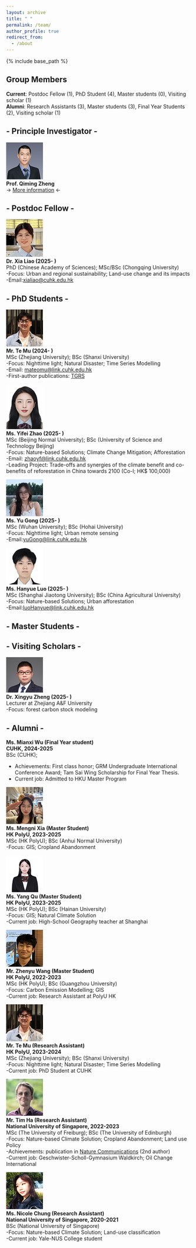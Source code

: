 ```yaml
---
layout: archive
title: " "
permalink: /team/
author_profile: true
redirect_from:
  - /about
---
```

 
{% include base_path %}

## Group Members
**Current**: Postdoc Fellow (1), PhD Student (4), Master students (0), Visiting scholar (1)   
**Alumni**: Research Assistants (3), Master students (3), Final Year Students (2), Visiting scholar (1)   

## - Principle Investigator - 
![](qiming3.png)  
**Prof. Qiming Zheng**  
-> [More information](https://qmzheng09work.github.io/cv/) <-

## - Postdoc Fellow -  
![](xialiao_2.png)  
**Dr. Xia Liao (2025- )**  
PhD (Chinese Academy of Sciences); MSc/BSc (Chongqing University)  
-Focus: Urban and regional sustainability; Land-use change and its impacts  
-Email:xialiao@cuhk.edu.hk  

## - PhD Students - 
![](MuTE.png)  
**Mr. Te Mu (2024- )**  
MSc (Zhejiang University); BSc (Shanxi University)  
-Focus: Nighttime light; Natural Disaster; Time Series Modelling    
-Email: mateomu@link.cuhk.edu.hk    
-First-author publications: [TGRS](https://ieeexplore.ieee.org/document/10781441)

![](yifei_2.png)  
**Ms. Yifei Zhao (2025- )**  
MSc (Beijing Normal University); BSc (University of Science and Technology Beijing)  
-Focus: Nature-based Solutions; Climate Change Mitigation; Afforestation    
-Email: zhaoyf@link.cuhk.edu.hk  
-Leading Project: Trade-offs and synergies of the climate benefit and co-benefits of reforestation in China towards 2100 (Co-I; HK$ 100,000)  

![](gongyu.png)   
**Ms. Yu Gong (2025- )**  
MSc (Wuhan University); BSc (Hohai University)  
-Focus: Nighttime light; Urban remote sensing  
-Email:yuGong@link.cuhk.edu.hk  

![](hanyue2.png)   
**Ms. Hanyue Luo (2025- )**  
MSc (Shanghai Jiaotong University); BSc (China Agricultural University)  
-Focus: Nature-based Solutions; Urban afforestation   
-Email:luoHanyue@link.cuhk.edu.hk  

## - Master Students - 

## - Visiting Scholars - 
![](xinyu.png)  
**Dr. Xingyu Zheng (2025- )**  
Lecturer at Zhejiang A&F University   
-Focus: forest carbon stock modeling

## - Alumni - 
**Ms. Mianxi Wu (Final Year student)**  
**CUHK, 2024-2025**   
BSc (CUHK);  
- Achievements:  First class honor; GRM Undergraduate International Conference Award; Tam Sai Wing Scholarship for Final Year Thesis.    
- Current job: Admitted to HKU Master Program    

![](mengni.png)  
**Ms. Mengni Xia (Master Student)**  
**HK PolyU, 2023-2025**  
MSc (HK PolyU); BSc (Anhui Normal University)  
-Focus: GIS; Cropland Abandonment  

![](quyang.png)  
**Ms. Yang Qu (Master Student)**  
**HK PolyU, 2023-2025**  
MSc (HK PolyU); BSc (Hainan University)  
-Focus: GIS; Natural Climate Solution  
-Current job: High-School Geography teacher at Shanghai  

![](zhenyu.png)  
**Mr. Zhenyu Wang (Master Student)**  
**HK PolyU, 2022-2023**  
MSc (HK PolyU); BSc (Guangzhou University)  
-Focus: Carbon Emission Modelling; GIS  
-Current job: Research Assistant at PolyU HK  

![](MuTE.png)  
**Mr. Te Mu (Research Assistant)**   
**HK PolyU, 2023-2024**  
MSc (Zhejiang University); BSc (Shanxi University)  
-Focus: Nighttime light; Natural Disaster; Time Series Modelling  
-Current job: PhD Student at CUHK

![](Tim.png)  
**Mr. Tim Ha (Research Assistant)**  
**National University of Singapore, 2022-2023**   
MSc (The University of Freiburg); BSc (The University of Edinburgh)  
-Focus: Nature-based Climate Solution; Cropland Abandonment; Land use Policy  
-Achievements: publication in [Nature Communications](https://www.nature.com/articles/s41467-023-41837-y) (2nd author)  
-Current job: Geschwister-Scholl-Gymnasium Waldkirch; Oil Change International  

![](nicole.png)  
**Ms. Nicole Chung (Research Assistant)**  
**National University of Singapore, 2020-2021**  
BSc (National University of Singapore)  
-Focus: Nature-based Climate Solution; Land-use classification  
-Current job: Yale-NUS College student  





